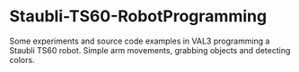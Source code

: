 # Staubli-TS60-RobotProgramming
Some experiments and source code examples in VAL3 programming a Staubli TS60 robot. Simple arm movements, grabbing objects and detecting colors.
